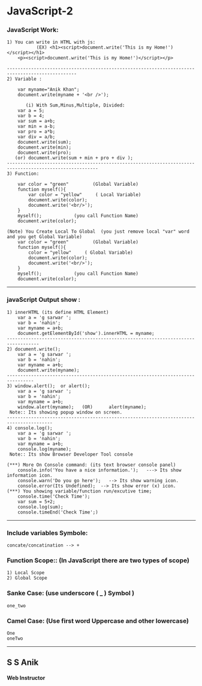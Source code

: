 # JavaScript-2

### JavaScript Work:

	1) You can write in HTML with js:
	           (EX) <h1><script>document.write('This is my Home!')</script></h1>
		<p><script>document.write('This is my Home!')</script></p> 

	------------------------------------------------------------------------------------------------
	2) Variable :

		var myname="Anik Khan";
		document.write(myname + '<br />');

	       (i) With Sum,Minus,Multiple, Divided:
		var a = 5;
		var b = 4;
		var sum = a+b;
		var min = a-b;
		var pro = a*b;
		var div = a/b;
		document.write(sum);
		document.write(min);
		document.write(pro);
	   (or) document.write(sum + min + pro + div );
	--------------------------------------------------------------------------------------------------------
	3) Function:
	
		var color = "green"    		(Global Variable)
		function myself(){
			var color = "yellow"   	 ( Local Variable)
			document.write(color);
			document.write('<br/>');
		}
		myself();     		 (you call Function Name)
		document.write(color);

	(Note) You Create Local To Global  (you just remove local "var" word and you get Global Variable) 
		var color = "green"    		(Global Variable)
		function myself(){
			color = "yellow"   	 ( Global Variable)
			document.write(color);
			document.write('<br/>');
		}
		myself();     		 (you call Function Name)
		document.write(color);
***

### javaScript Output show :
	1) innerHTML (its define HTML Element)
		var a = 'g sarwar ';
		var b = 'nahin';
		var myname = a+b;
		document.getElementById('show').innerHTML = myname;
	----------------------------------------------------------------------------------
	2) document.write();
		var a = 'g sarwar ';
		var b = 'nahin';
		var myname = a+b;
		document.write(myname);
	--------------------------------------------------------------------------------
	3) window.alert();  or alert();
		var a = 'g sarwar ';
		var b = 'nahin';
		var myname = a+b;
		window.alert(myname); 	(OR)      alert(myname);
	 Note:: Its showing popup window on screen.
	---------------------------------------------------------------------------------------
	4) console.log(); 
		var a = 'g sarwar ';
		var b = 'nahin';
		var myname = a+b;
		console.log(myname);
	 Note:: Its show Browser Developer Tool console

	(***) More On Console command: (its text browser console panel)
		console.info('You have a nice information.');   ---> Its show information icon.
		console.warn('Do you go here');   --> Its show warning icon.
		console.error(Its Undefined);  --> Its show error (x) icon.
	(***) You showing variable/function run/excutive time;
		console.time('Check Time');
		var sum = 5+2;
		console.log(sum);
		console.timeEnd('Check Time';) 
***

### Include variables Symbole:
	concate/concatination --> +
	
### Function Scope:: (In JavaScript there are two types of scope)
	1) Local Scope
	2) Global Scope

### Sanke Case:  (use underscore ( _ ) Symbol )
	one_two 

### Camel Case: (Use first word Uppercase and other lowercase)
	One
	oneTwo
***	
## S S Anik
#### Web Instructor

